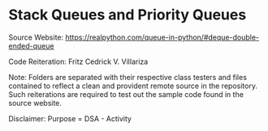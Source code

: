 # Stack Queues and Priority Queues

Source Website: https://realpython.com/queue-in-python/#deque-double-ended-queue

Code Reiteration: Fritz Cedrick V. Villariza

Note: Folders are separated with their respective class testers and files contained to reflect a clean and provident remote source in the repository. Such reiterations are required to test out the sample code found in the source website.

Disclaimer: Purpose = DSA - Activity